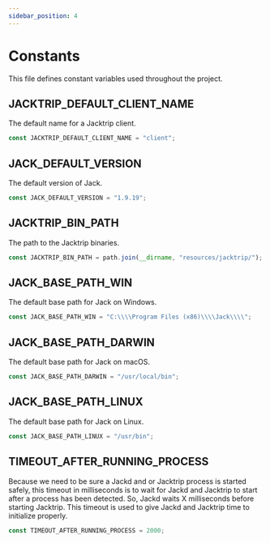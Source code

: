 ```yaml
---
sidebar_position: 4
---
```


# Constants

This file defines constant variables used throughout the project.

## JACKTRIP_DEFAULT_CLIENT_NAME

The default name for a Jacktrip client.

```javascript
const JACKTRIP_DEFAULT_CLIENT_NAME = "client";
```

## JACK_DEFAULT_VERSION

The default version of Jack.

```javascript
const JACK_DEFAULT_VERSION = "1.9.19";
```

## JACKTRIP_BIN_PATH

The path to the Jacktrip binaries.

```javascript
const JACKTRIP_BIN_PATH = path.join(__dirname, "resources/jacktrip/");
```

## JACK_BASE_PATH_WIN

The default base path for Jack on Windows.

```javascript
const JACK_BASE_PATH_WIN = "C:\\\\Program Files (x86)\\\\Jack\\\\";
```

## JACK_BASE_PATH_DARWIN

The default base path for Jack on macOS.

```javascript
const JACK_BASE_PATH_DARWIN = "/usr/local/bin";
```

## JACK_BASE_PATH_LINUX

The default base path for Jack on Linux.

```javascript
const JACK_BASE_PATH_LINUX = "/usr/bin";
```

## TIMEOUT_AFTER_RUNNING_PROCESS

Because we need to be sure a Jackd and or Jacktrip process is started safely, this timeout in milliseconds is to wait for Jackd and Jacktrip to start after a process has been detected. So, Jackd waits X milliseconds before starting Jacktrip. This timeout is used to give Jackd and Jacktrip time to initialize properly.

```javascript
const TIMEOUT_AFTER_RUNNING_PROCESS = 2000;
```
